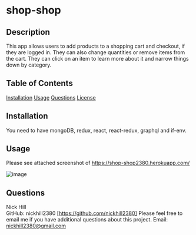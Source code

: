 # shop-shop  

                
                
## Description

This app allows users to add products to a shopping cart and checkout, if they are logged in. They can also change quantities or remove items from the cart. They can click on an item to learn more about it and narrow things down by category.
    
## Table of Contents

[Installation](#installation)
[Usage](#usage)
[Questions](#questions)
[License](#license)

## Installation

You need to have mongoDB, redux, react, react-redux, graphql and if-env.

## Usage

Please see attached screenshot of  https://shop-shop2380.herokuapp.com/

![image](https://user-images.githubusercontent.com/71850826/113465076-552eb500-93ff-11eb-8ae1-8c4bd6c28b5e.png)

## Questions

Nick Hill  
GitHub: nickhill2380 [https://github.com/nickhill2380]
Please feel free to email me if you have additional questions about this project.
Email: <nickhill2380@gmail.com>